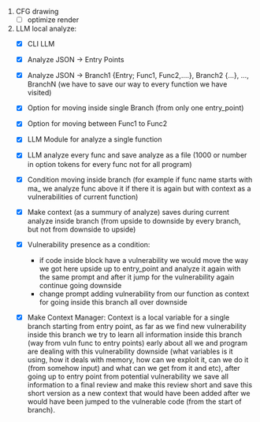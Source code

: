 1. CFG drawing
	- [ ] optimize render
2. LLM local analyze:
	- [x] CLI LLM
	- [x] Analyze JSON -> Entry Points
	- [x] Analyze JSON -> Branch1 {Entry; Func1, Func2,....}, Branch2 {...}, ..., BranchN (we have to save our way to every function we have visited)
	- [x] Option for moving inside single Branch (from only one entry_point)
	- [x] Option for moving between Func1 to Func2
	- [x] LLM Module for analyze a single function
	- [x] LLM analyze every func and save analyze as a file (1000 or number in option tokens for every func not for all program)
	- [x] Condition moving inside branch (for example if func name starts with ma_ we analyze func above it if there it is again but with context as a vulnerabilities of current function)
	- [x] Make context (as a summury of analyze) saves during current analyze inside branch (from upside to downside by every branch, but not from downside to upside)
	- [x] Vulnerability presence as a condition: 
		- if code inside block have a vulnerability we would move the way we got here upside up to entry_point and analyze it again with the same prompt and after it jump for the vulnerability again continue going downside 
		- change prompt adding vulnerability from our function as context for going inside this branch all over downside 
	- [x] Make Context Manager: Context is a local variable for a single branch starting from entry point, as far as we find new vulnerability inside this branch we try to learn all information inside this branch (way from vuln func to entry points) early about all we and program are dealing with this vulnerability downside (what variables is it using, how it deals with memory, how can we exploit it, can we do it (from somehow input) and what can we get from it and etc), after going up to entry point from potential vulnerability we save all information to a final review and make this review short and save this short version as a new context that would have been added after we would have been jumped to the vulnerable code (from the start of branch).  


